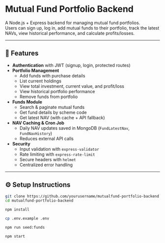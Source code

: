 # Mutual Fund Portfolio Backend

A Node.js + Express backend for managing mutual fund portfolios.  
Users can sign up, log in, add mutual funds to their portfolio, track the latest NAVs, view historical performance, and calculate profits/losses.  

---

## 🚀 Features

- **Authentication** with JWT (signup, login, protected routes)  
- **Portfolio Management**  
  - Add funds with purchase details  
  - List current holdings  
  - View total investment, current value, and profit/loss  
  - View historical portfolio performance  
  - Remove funds from portfolio  
- **Funds Module**  
  - Search & paginate mutual funds  
  - Get fund details by scheme code  
  - Get latest NAV (with cache + API fallback)  
- **NAV Caching & Cron Job**  
  - Daily NAV updates saved in MongoDB (`FundLatestNav`, `FundNavHistory`)  
  - Reduces external API calls  
- **Security**  
  - Input validation with `express-validator`  
  - Rate limiting with `express-rate-limit`  
  - Secure headers with `helmet`  
  - Centralized error handling  

---

## ⚙️ Setup Instructions


```bash
git clone https://github.com/yourusername/mutualfund-portfolio-backend.git
cd mutualfund-portfolio-backend

npm install

cp .env.example .env

npm run seed:funds

npm start